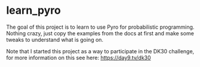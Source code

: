 # learn_pyro
The goal of this project is to learn to use Pyro for probabilistic programming. Nothing crazy, just copy the examples from the docs at first and make some tweaks to understand what is going on.

Note that I started this project as a way to participate in the DK30 challenge, for more information on this see here: https://day9.tv/dk30
